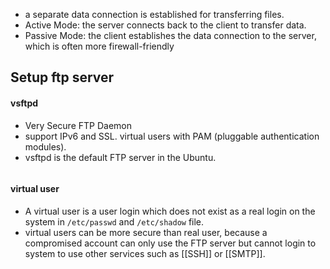 - a separate data connection is established for transferring files.
- Active Mode: the server connects back to the client to transfer data.
- Passive Mode: the client establishes the data connection to the server, which is often more firewall-friendly
## Setup ftp server
#### vsftpd
- Very Secure FTP Daemon
- support IPv6 and SSL. virtual users with PAM (pluggable authentication modules).
- vsftpd is the default FTP server in the Ubuntu.
```bash

```

#### virtual user
- A virtual user is a user login which does not exist as a real login on the system in `/etc/passwd`  and `/etc/shadow` file.
- virtual users can be more secure than real user, because a compromised account can only use the FTP server but cannot login to system to use other services such as [[SSH]] or [[SMTP]].
